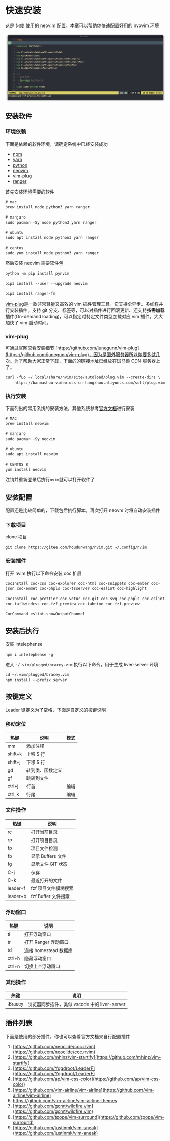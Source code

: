 # 快速安装

这是 [何俊](https://gitee.com/banmawang/nvim) 使用的 neovim 配置，本章可以帮助你快速配置好用的 nvovim 环境

![image-20201208103743598](./assets/image-20201208103743598.png)

## 安装软件

### 环境依赖

下面是依赖的软件环境，请确定系统中已经安装成功

-   [npm](https://nodejs.org/zh-cn/)
-   [yarn](https://classic.yarnpkg.com/en/docs/install/#mac-stable)
-   [python](https://www.python.org/downloads/)
-   [neovim](https://github.com/neovim/neovim/wiki/Installing-Neovim)
-   [vim-plug](https://github.com/junegunn/vim-plug)
-   [ranger](https://ranger.github.io/)

首先安装环境需要的软件

```
# mac
brew install node python3 yarn ranger

# manjaro
sudo pacman -Sy node python3 yarn ranger

# ubuntu
sudo apt install node python3 yarn ranger

# centos
sudo yum install node python3 yarn ranger
```

然后安装 neovim 需要软件包

```
python -m pip install pynvim

pip3 install --user --upgrade neovim

pip3 install ranger-fm
```

[vim-plug](https://github.com/junegunn/vim-plug)是一款非常轻量又高效的 vim 插件管理工具。它支持全异步、多线程并行安装插件，支持 git 分支、标签等，可以对插件进行回滚更新、还支持**按需加载**插件(On-demand loading)，可以指定对特定文件类型加载对应 vim 插件，大大加快了 vim 启动时间。

### vim-plug

可通过官网查看安装细节 [https://github.com/junegunn/vim-plug](https://github.com/junegunn/vim-plug)，因为是国外服务器所以你要多试几次。为了帮助大家正常下载，下面的的链接地址已经放在斑马兽 CDN 服务器上了。

```
curl -fLo ~/.local/share/nvim/site/autoload/plug.vim --create-dirs \
    https://banmashou-video.oss-cn-hangzhou.aliyuncs.com/soft/plug.vim
```

### 执行安装

下面列出的常用系统的安装方法，其他系统参考[官方文档](https://github.com/neovim/neovim/wiki/Installing-Neovim)进行安装

```
# MAC
brew install neovim

# manjaro
sudo pacman -Sy neovim

# ubuntu
sudo apt install neovim

# CENTOS 8
yum install neovim
```

注销并重新登录后执行`nvim`就可以打开软件了

## 安装配置

配置还是比较简单的，下载包后执行脚本，再次打开 neovm 时将自动安装插件

### 下载项目

clone 项目

```
git clone https://gitee.com/houdunwang/nvim.git ~/.config/nvim
```

### 安装插件

打开 nvim 执行以下命令安装 coc 扩展

```
CocInstall coc-css coc-explorer coc-html coc-snippets coc-ember coc-json coc-emmet coc-phpls coc-tsserver coc-eslint coc-highlight

CocInstall coc-prettier coc-vetur coc-git coc-svg coc-phpls coc-eslint coc-tailwindcss coc-fzf-preview coc-tabnine coc-fzf-preview

CocCommand eslint.showOutputChannel
```

## 安装后执行

安装 intelephense

```
npm i intelephense -g
```

进入 `~/.vim/plugged/bracey.vim` 执行以下命令，用于生成 liver-server 环境

```
cd ~/.vim/plugged/bracey.vim
npm install --prefix server
```

## 按键定义

Leader 键定义为了空格，下面是自定义的按键说明

### 移动定位

| 热键    | 说明             | 模式 |
| ------- | ---------------- | ---- |
| mm      | 添加注释         |      |
| shift+k | 上移 5 行        |      |
| shift+j | 下移 5 行        |      |
| gd      | 转到类、函数定义 |      |
| gf      | 跳转到文件       |      |
| ctrl+j  | 行首             | 编辑 |
| ctrl_k  | 行尾             | 编辑 |

### 文件操作

| 热键     | 说明                 |
| -------- | -------------------- |
| rc       | 打开当前目录         |
| rp       | 打开项目目录         |
| fp       | 项目文件检测         |
| fb       | 显示 Buffers 文件    |
| fg       | 显示文件 GIT 状态    |
| C-j      | 保存                 |
| C-k      | 最近打开的文件       |
| leader+f | fzf 项目文件模糊搜索 |
| leader+b | fzf Buffer 文件搜索  |

### 浮动窗口

| 热键   | 说明                  |
| ------ | --------------------- |
| tl     | 打开浮动窗口          |
| tr     | 打开 Ranger 浮动窗口  |
| td     | 连接 homestead 数据库 |
| ctrl+h | 隐藏浮动窗口          |
| ctrl+n | 切换上个浮动窗口      |

### 其他操作

| 热键    | 说明                                          |
| ------- | --------------------------------------------- |
| :Bracey | 浏览器同步插件，类似 vscode 中的 liver-server |

## 插件列表

下面是使用的部分插件，你也可以查看官方文档来自行配置插件

1. [https://github.com/neoclide/coc.nvim](https://github.com/neoclide/coc.nvim)
2. [https://github.com/mhinz/vim-startify](https://github.com/mhinz/vim-startify)
3. [https://github.com/Yggdroot/LeaderF](https://github.com/Yggdroot/LeaderF)
4. [https://github.com/ap/vim-css-color](https://github.com/ap/vim-css-color)
5. [https://github.com/vim-airline/vim-airline](https://github.com/vim-airline/vim-airline)
6. https://github.com/vim-airline/vim-airline-themes
7. [https://github.com/gcmt/wildfire.vim](https://github.com/gcmt/wildfire.vim)
8. [https://github.com/tpope/vim-surround](https://github.com/tpope/vim-surround)
9. [https://github.com/justinmk/vim-sneak](https://github.com/justinmk/vim-sneak)

